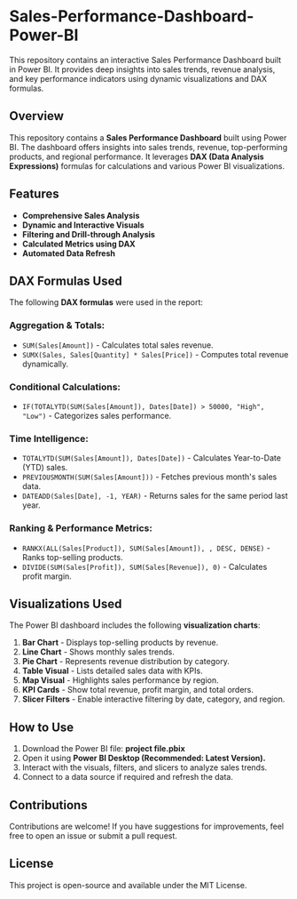 # Sales-Performance-Dashboard-Power-BI
This repository contains an interactive Sales Performance Dashboard built in Power BI. It provides deep insights into sales trends, revenue analysis, and key performance indicators using dynamic visualizations and DAX formulas.

## Overview
This repository contains a **Sales Performance Dashboard** built using Power BI. The dashboard offers insights into sales trends, revenue, top-performing products, and regional performance. It leverages **DAX (Data Analysis Expressions)** formulas for calculations and various Power BI visualizations.

## Features
- **Comprehensive Sales Analysis**
- **Dynamic and Interactive Visuals**
- **Filtering and Drill-through Analysis**
- **Calculated Metrics using DAX**
- **Automated Data Refresh**

## DAX Formulas Used
The following **DAX formulas** were used in the report:

### Aggregation & Totals:
- `SUM(Sales[Amount])` - Calculates total sales revenue.
- `SUMX(Sales, Sales[Quantity] * Sales[Price])` - Computes total revenue dynamically.

### Conditional Calculations:
- `IF(TOTALYTD(SUM(Sales[Amount]), Dates[Date]) > 50000, "High", "Low")` - Categorizes sales performance.

### Time Intelligence:
- `TOTALYTD(SUM(Sales[Amount]), Dates[Date])` - Calculates Year-to-Date (YTD) sales.
- `PREVIOUSMONTH(SUM(Sales[Amount]))` - Fetches previous month's sales data.
- `DATEADD(Sales[Date], -1, YEAR)` - Returns sales for the same period last year.

### Ranking & Performance Metrics:
- `RANKX(ALL(Sales[Product]), SUM(Sales[Amount]), , DESC, DENSE)` - Ranks top-selling products.
- `DIVIDE(SUM(Sales[Profit]), SUM(Sales[Revenue]), 0)` - Calculates profit margin.

## Visualizations Used
The Power BI dashboard includes the following **visualization charts**:

1. **Bar Chart** - Displays top-selling products by revenue.
2. **Line Chart** - Shows monthly sales trends.
3. **Pie Chart** - Represents revenue distribution by category.
4. **Table Visual** - Lists detailed sales data with KPIs.
5. **Map Visual** - Highlights sales performance by region.
6. **KPI Cards** - Show total revenue, profit margin, and total orders.
7. **Slicer Filters** - Enable interactive filtering by date, category, and region.

## How to Use
1. Download the Power BI file: **project file.pbix**
2. Open it using **Power BI Desktop (Recommended: Latest Version).**
3. Interact with the visuals, filters, and slicers to analyze sales trends.
4. Connect to a data source if required and refresh the data.


## Contributions
Contributions are welcome! If you have suggestions for improvements, feel free to open an issue or submit a pull request.

## License
This project is open-source and available under the MIT License.

